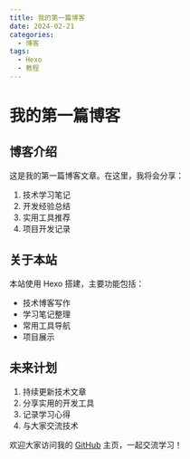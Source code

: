 ```yaml
---
title: 我的第一篇博客
date: 2024-02-21
categories:
  - 博客
tags:
  - Hexo
  - 教程
---
```


# 我的第一篇博客

## 博客介绍

这是我的第一篇博客文章。在这里，我将会分享：

1. 技术学习笔记
2. 开发经验总结
3. 实用工具推荐
4. 项目开发记录

## 关于本站

本站使用 Hexo 搭建，主要功能包括：

- 技术博客写作
- 学习笔记整理
- 常用工具导航
- 项目展示

## 未来计划

1. 持续更新技术文章
2. 分享实用的开发工具
3. 记录学习心得
4. 与大家交流技术

欢迎大家访问我的 [GitHub](https://github.com/dw-ly) 主页，一起交流学习！
